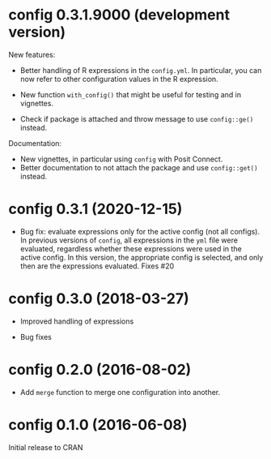 # config 0.3.1.9000 (development version)

New features:

- Better handling of R expressions in the `config.yml`.  In particular, you can 
now refer to other configuration values in the R expression.

- New function `with_config()` that might be useful for testing and in vignettes.

- Check if package is attached and throw message to use `config::ge()` instead.

Documentation:

- New vignettes, in particular using `config` with Posit Connect.
- Better documentation to not attach the package and use `config::get()` instead.


# config 0.3.1 (2020-12-15)

* Bug fix: evaluate expressions only for the active config (not all configs). In
previous versions of `config`, all expressions in the `yml` file were evaluated,
regardless whether these expressions were used in the active config.  In this
version, the appropriate config is selected, and only then are the expressions
evaluated.  Fixes #20

# config 0.3.0 (2018-03-27)

* Improved handling of expressions

* Bug fixes

# config 0.2.0 (2016-08-02)

* Add `merge` function to merge one configuration into another.


# config 0.1.0 (2016-06-08)

Initial release to CRAN
